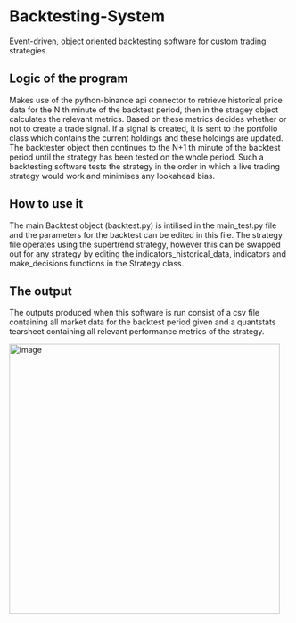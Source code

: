 # Backtesting-System
Event-driven, object oriented backtesting software for custom trading strategies.

## Logic of the program

Makes use of the python-binance api connector to retrieve historical price data for the N th minute of the backtest period, then in the stragey object calculates the relevant metrics. Based on these metrics decides whether or not to create a trade signal. If a signal is created, it is sent to the portfolio class which contains the current holdings and these holdings are updated. 
The backtester object then continues to the N+1 th minute of the backtest period until the strategy has been tested on the whole period.
Such a backtesting software tests the strategy in the order in which a live trading strategy would work and minimises any lookahead bias.

## How to use it

The main Backtest object (backtest.py) is intilised in the main_test.py file and the parameters for the backtest can be edited in this file.
The strategy file operates using the supertrend strategy, however this can be swapped out for any strategy by editing the indicators_historical_data, indicators and
make_decisions functions in the Strategy class.

## The output

The outputs produced when this software is run consist of a csv file containing all market data for the backtest period given and a quantstats tearsheet containing 
all relevant performance metrics of the strategy. 

<img width="485" alt="image" src="https://user-images.githubusercontent.com/71666566/187538425-16740d00-1d72-4558-b7a1-ac63edb7522f.png">
